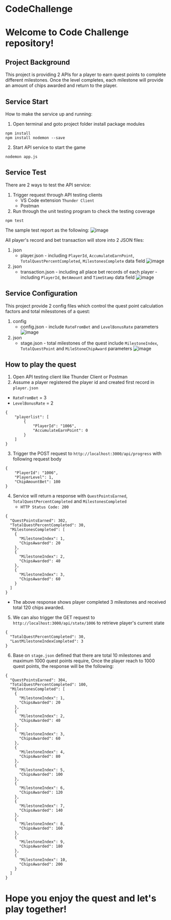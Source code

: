 # CodeChallenge

# Welcome to Code Challenge repository!

## Project Background

This project is providing 2 APIs for a player to earn quest points to complete different milestones. Once the level completes, each milestone will provide an amount of chips awarded and return to the player.

## Service Start

How to make the service up and running:

1. Open terminal and goto project folder install package modules

```
npm install
npm install nodemon --save
```

2. Start API service to start the game

```
nodemon app.js
```

## Service Test
There are 2 ways to test the API service:
1. Trigger request through API testing clients
   - VS Code extension `Thunder Client`
   - Postman
2. Run through the unit testing program to check the testing coverage

```
npm test
```
The sample test report as the following:
![image](https://user-images.githubusercontent.com/891759/123460508-4f212c80-d61a-11eb-99c9-acccbc613d6c.png)

All player's record and bet transaction will store into 2 JSON files:
1. json
   - player.json - including `PlayerId`, `AccumulateEarnPoint`, `TotalQuestPercentCompleted`, `MilestonesComplete` data field
   ![image](https://user-images.githubusercontent.com/891759/123506708-3bb4a680-d698-11eb-9486-e9e5ae4a94b4.png)
2. json
   - transaction.json - including all place bet records of each player - including `PlayerId`, `BetAmount` and `TimeStamp` data field
   ![image](https://user-images.githubusercontent.com/891759/123507459-1c1f7d00-d69c-11eb-971a-7aaad206403a.png)
   
## Service Configuration
This project provide 2 config files which control the quest point calculation factors and total milesstones of a quest:
1. config
   - config.json - include `RateFromBet` and `LevelBonusRate` parameters
   ![image](https://user-images.githubusercontent.com/891759/123461913-416ca680-d61c-11eb-9d35-ffbe93a86cbf.png)
2. json
   - stage.json - total milestones of the quest include `MilestoneIndex`, `TotalQuestPoint` and `MileStoneChipAward` parameters
   ![image](https://user-images.githubusercontent.com/891759/123462266-aaecb500-d61c-11eb-9c62-41e13dc8e135.png)
   
## How to play the quest
1. Open API testing client like Thunder Client or Postman
2. Assume a player registered the player id and created first record in `player.json`
 - `RateFromBet` = 3
 - `LevelBonusRate` = 2
```
{
    "playerlist": [
        {
            "PlayerId": "1006",
            "AccumulateEarnPoint": 0
        }
    ]
}
```
3. Trigger the POST request to `http://localhost:3000/api/progress` with following request body
```
{
    "PlayerId": "1006",
    "PlayerLevel": 1,
    "ChipAmountBet": 100
}
```
4. Service will return a response with `QuestPointsEarned`, `TotalQuestPercentCompleted` and `MilestonesCompleted`
   - `HTTP Status Code: 200`
```
{
  "QuestPointsEarned": 302,
  "TotalQuestPercentCompleted": 30,
  "MilestonesCompleted": [
    {
      "MilestoneIndex": 1,
      "ChipsAwarded": 20
    },
    {
      "MilestoneIndex": 2,
      "ChipsAwarded": 40
    },
    {
      "MilestoneIndex": 3,
      "ChipsAwarded": 60
    }
  ]
}
```
  - The above response shows player completed 3 milestones and received total 120 chips awarded.
5. We can also trigger the GET request to `http://localhost:3000/api/state/1006` to retrieve player's current state
```
{
  "TotalQuestPercentCompleted": 30,
  "LastMilestoneIndexCompleted": 3
}
```
6. Base on `stage.json` defined that there are total 10 milestones and maximum 1000 quest points require,
   Once the player reach to 1000 quest points, the response will be the following:
```
{
  "QuestPointsEarned": 304,
  "TotalQuestPercentCompleted": 100,
  "MilestonesCompleted": [
    {
      "MilestoneIndex": 1,
      "ChipsAwarded": 20
    },
    {
      "MilestoneIndex": 2,
      "ChipsAwarded": 40
    },
    {
      "MilestoneIndex": 3,
      "ChipsAwarded": 60
    },
    {
      "MilestoneIndex": 4,
      "ChipsAwarded": 80
    },
    {
      "MilestoneIndex": 5,
      "ChipsAwarded": 100
    },
    {
      "MilestoneIndex": 6,
      "ChipsAwarded": 120
    },
    {
      "MilestoneIndex": 7,
      "ChipsAwarded": 140
    },
    {
      "MilestoneIndex": 8,
      "ChipsAwarded": 160
    },
    {
      "MilestoneIndex": 9,
      "ChipsAwarded": 180
    },
    {
      "MilestoneIndex": 10,
      "ChipsAwarded": 200
    }
  ]
}
```

# Hope you enjoy the quest and let's play together!
